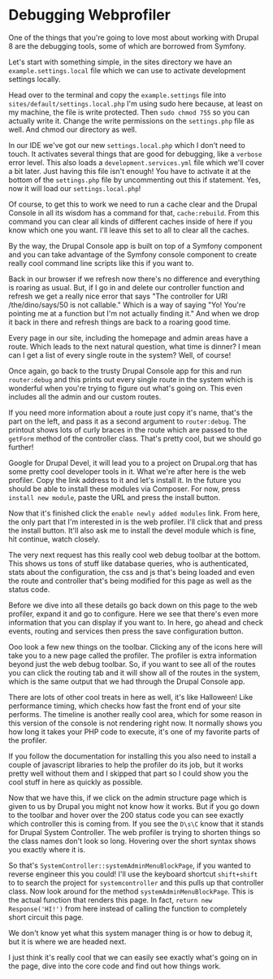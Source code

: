 # Debugging Webprofiler

One of the things that you're going to love most about working with Drupal 8
are the debugging tools, some of which are borrowed from Symfony. 

Let's start with something simple, in the sites directory we have an `example.settings.local`
file which we can use to activate development settings locally. 

Head over to the terminal and copy the `example.settings` file into `sites/default/settings.local.php`
I'm using sudo here because, at least on my machine, the file is write protected. Then `sudo chmod 755`
so you can actually write it. Change the write permissions on the `settings.php` file as well.
And chmod our directory as well.

In our IDE we've got our new `settings.local.php` which I don't need to touch. It activates several
things that are good for debugging, like a `verbose` error level. This also loads a
`development.services.yml` file which we'll cover a bit later. Just having this file isn't enough!
You have to activate it at the bottom of the `settings.php` file by uncommenting out this if statement.
Yes, now it will load our `settings.local.php`!

Of course, to get this to work we need to run a cache clear and the Drupal Console in all its wisdom
has a command for that, `cache:rebuild`. From this command you can clear all kinds of different caches
inside of here if you know which one you want. I'll leave this set to all to clear all the caches.

By the way, the Drupal Console app is built on top of a Symfony component and you can take advantage of
the Symfony console component to create really cool command line scripts like this if you want to. 

Back in our browser if we refresh now there's no difference and everything is roaring as usual.
But, if I go in and delete our controller function and refresh we get a really nice error that says
"The controller for URI /the/dino/says/50 is not callable." Which is a way of saying "Yo! You're pointing
me at a function but I'm not actually finding it." And when we drop it back in there and refresh things
are back to a roaring good time.

Every page in our site, including the homepage and admin areas have a route. Which leads to the
next natural question, what time is dinner? I mean can I get a list of every single route in the system?
Well, of course! 

Once again, go back to the trusty Drupal Console app for this and run `router:debug` and this prints
out every single route in the system which is wonderful when you're trying to figure out what's going on.
This even includes all the admin and our custom routes. 

If you need more information about a route just copy it's name, that's the part on the left, and pass
it as a second argument to `router:debug`. The printout shows lots of curly braces in the route which
are passed to the `getForm` method of the controller class. That's pretty cool, but we should go further!

Google for Drupal Devel, it will lead you to a project on Drupal.org that has some pretty cool developer
tools in it. What we're after here is the web profiler. Copy the link address to it and let's install it.
In the future you should be able to install these modules via Composer. For now, press `install new module`,
paste the URL and press the install button.

Now that it's finished click the `enable newly added modules` link. From here, the only part that I'm interested
in is the web profiler. I'll click that and press the install button. It'll also ask me to install the devel
module which is fine, hit continue, watch closely.

The very next request has this really cool web debug toolbar at the bottom. This shows us tons of stuff like
database queries, who is authenticated, stats about the configuration, the css and js that's being loaded and
even the route and controller that's being modified for this page as well as the status code. 

Before we dive into all these details go back down on this page to the web profiler, expand it and go to 
configure. Here we see that there's even more information that you can display if you want to. In here,
go ahead and check events, routing and services then press the save configuration button.

Ooo look a few new things on the toolbar. Clicking any of the icons here will take you to a new page called the
profiler. The profiler is extra information beyond just the web debug toolbar. So, if you want to see all of
the routes you can click the routing tab and it will show all of the routes in the system, which is the
same output that we had through the Drupal Console app. 

There are lots of other cool treats in here as well, it's like Halloween! Like performance timing, which checks
how fast the front end of your site performs. The timeline is another really cool area, which for some reason
in this version of the console is not rendering right now. It normally shows you how long it takes your PHP
code to execute, it's one of my favorite parts of the profiler. 

If you follow the documentation for installing this you also need to install a couple of javascript libraries
to help the profiler do its job, but it works pretty well without them and I skipped that part so I could
show you the cool stuff in here as quickly as possible.

Now that we have this, if we click on the admin structure page which is given to us by Drupal you might not know
how it works. But if you go down to the toolbar and hover over the 200 status code you can see exactly which
controller this is coming from. If you see the `D\s\C` know that it stands for Drupal System Controller. The
web profiler is trying to shorten things so the class names don't look so long. Hovering over the short syntax
shows you exactly where it is. 

So that's `SystemController::systemAdminMenuBlockPage`, if you wanted to reverse engineer this you could! 
I'll use the keyboard shortcut `shift+shift` to to search the project for `systemcontroller` and this pulls
up that controller class. Now look around for the method `systemAdminMenuBlockPage`. This is the actual
function that renders this page. In fact, `return new Response('HI!')` from here instead of calling the function
to completely short circuit this page. 

We don't know yet what this system manager thing is or how to debug it, but it is where we are headed next. 

I just think it's really cool that we can easily see exactly what's going on in the page, dive into the core
code and find out how things work.
